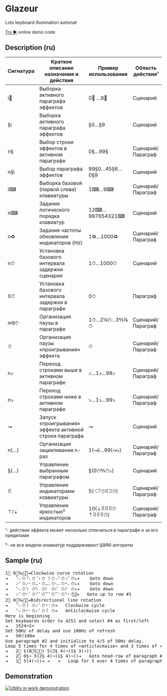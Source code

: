 # Glazeur
Lots keyboard illumination automat

[Try :arrow_forward:](http://htmlpreview.github.io/?http://github.com/Alikberov/Glazeur/blob/master/Glazeurist.html?script=Here%20is%20beginning%0A%25u21E5%091524%25u23281%25u2328500%25u23F11000%25u267B%0A%25u21E5%096%282%25u2152%25u23F12%28%25u2814%25u2881%25u23F1%25u2812%25u2882%25u23F1%25u2811%25u2884%25u23F1%25u2838%25u2880%25u23F11%25u2152%25u23F1%29%25u2887%25u21E1%25u2328%29%0A%25u21E5%094%28%25u21E3%25u2328%25u283F%25u283F%25u283F%25u23F19%28%25u21E3%25u283F%25u283F%25u283F%25u283F%25u2807%25u23F1%29%29%0A%25u21E5%096%289%28%25u21E3%25u283F%25u2807%25u23F1%299%28%25u21E1%25u2815%25u2805%25u23F1%299%28%25u21E3%25u2815%25u2805%25u21E1%25u282A%25u2802%25u23F1%299%28%25u21E1%25u283F%25u2807%25u23F1%29%25u21E1%25u2328%29%0A%25u21E5%099%289%28%25u21E3%25u2801%25u21E1%25u2328%29%25u23F1%299%289%28%25u21E3%25u2802%25u21E1%25u2328%29%25u23F1%299%289%28%25u21E3%25u2804%25u21E1%25u2328%29%25u23F1%29%0A%25u21E5%099%289%28%25u21E1%25u2801%25u21E1%25u2328%29%25u23F1%299%289%28%25u21E1%25u2802%25u21E1%25u2328%29%25u23F1%299%289%28%25u21E1%25u2804%25u21E1%25u2328%29%25u23F1%29%0A) online demo code

## Description (ru)

Сигнатура | Краткое описание назначения и действия | Пример использования | Область действия¹
--------- | -------------------------------------- | -------------------- | ----------------
i⃣	| Выборка активного параграфа эффектов				| 0⃣ …9⃣			| Сценарий
§i	| Выборка активного параграфа эффектов				| §0…§9			| Сценарий
n§	| Выбор строки эффектов в активном параграфе			| 0§…99§		| Сценарий/Параграф
n§i	| Выбор параграфа эффектов					| 99§0…45§6…0§9		| Сценарий
i⌨	| Выборка базовой (первой слева) клавиатуры			| 1⌨…9⌨			| Сценарий/Параграф
n⌨	| Задание логического порядка клавиатур				| 12⌨…987654321⌨	| Сценарий
n♻	| Задание частоты обновления индикаторов (Hz)			| 1♻…1000♻		| Сценарий/Параграф
n⏱	| Установка базового интервала задержки сценария		| 1⏱…1000⏱		| Сценарий
0⏱	| Установка базового интервала задержки в параграфе		| 0⏱			| Параграф
n⁄d⏱	| Организация паузы в параграфе					| 1⏱…2⅛⏱…3⅘⅞⏱		| Сценарий/Параграф
⏱	| Организация паузы «проигрывания» эффекта			| ⏱			| Сценарий/Параграф
n⤴	| Переход строками выше в активном параграфе			| ⤴…1⤴…99⤴		| Сценарий/Параграф
n⤵	| Переход строками ниже в активном параграфе			| ⤵…1⤵…99⤵		| Сценарий/Параграф
↝	| Запуск «проигрывания» эффекта активной строки параграфа	| ↝			| Сценарий
n(…)	| Организация зацикливания n-раз				| 1(↝)…99(↝⤵)		| Сценарий/Параграф
§(…)	| Управление выбранным параграфом				| §(0⏱⅘⏱⤵)		| Сценарий
⠿	| Управление индикаторами клавиатуры				| 5(⠪⠝⏱⠿⠽⏱)		| Сценарий/Параграф
⇡/⇣	| Управление яркостью² индикаторов				| 10(⇣⠿⠿⠿⏱⇡⠿⠿⠿⏱)		| Сценарий/Параграф

¹- действие эффекта может несколько отличаться в параграфе и за его пределами

²- не все модели клавиатур поддерживают ШИМ-алгоритм

## Sample (ru)
<pre>
1⃣ 0⏱⅒⏱⤵⇥Clockwise curve rotation
⇥	⠑⠄⏱⠘⠄⏱⠈⠆⏱⠀⠇⏱⠠⠃⏱⠰⠁⏱⤵⇥	Goto down
⇥	⠔⠁⏱⠔⠂⏱⠤⠂⏱⠤⠄⏱⠢⠄⏱⠒⠄⏱⤵⇥	Goto down
⇥	⠑⠄⏱⠱⠀⏱⠣⠀⏱⠇⠀⏱⠎⠀⏱⠜⠀⏱⤵⇥	Goto down
⇥	⠔⠁⏱⠒⠁⏱⠊⠁⏱⠉⠁⏱⠉⠂⏱⠑⠂⏱1⃣⇥	Goto up to row #1
2⃣ 0⏱⅒⏱⤵⇥Bidirectional line rotation
⇥	⠑⠄⏱⠸⠀⏱⠔⠁⏱⠒⠂⏱⇥	Clockwise cycle
⇥	⠑⠄⏱⠒⠂⏱⠔⠁⏱⠸⠀⏱⇥	Anticlockwise cycle
Here is beginning
Set keyboards order to 4251 and select #4 as first/left
⇥	1524⌨1⌨
Set 50Hz of delay and use 100Hz of refresh
⇥	50⏱100♻
Use paragraph #2 and initialize to 4/5 of 50Hz delay.
Loop 5 times for 4 times of «anticlockwise» and 3 times of «clockwise» rotation FX
⇥	2⃣ §(0⏱⅘⏱⤵) 5(2§ 4(↝)1§ 3(↝))
⇥	2⃣ 0§↝ 5(2§ 4(↝)1§ 4(↝))⇥	Goto head-row of paragraph #2 and loop
⇥	1⃣ 5(4(↝))⇥	⇥	⇥	Loop for 5 over 4 times of paragraph #1 FX
</pre>

## Demonstration
[![Utility in work demonstration](https://img.youtube.com/vi/BoI2meUvO4Y/0.jpg)](http://youtu.be/BoI2meUvO4Y)

